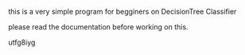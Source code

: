 this is a very simple program for begginers on DecisionTree Classifier

please read the documentation before working on this.

utfg8iyg
